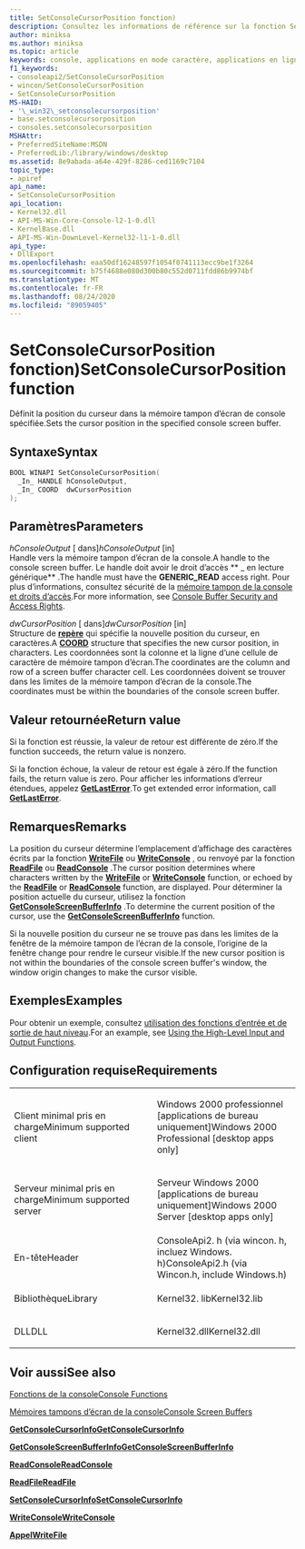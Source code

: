 ```yaml
---
title: SetConsoleCursorPosition fonction)
description: Consultez les informations de référence sur la fonction SetConsoleCursorPosition, qui définit la position du curseur dans la mémoire tampon d’écran de console spécifiée.
author: miniksa
ms.author: miniksa
ms.topic: article
keywords: console, applications en mode caractère, applications en ligne de commande, applications Terminal Server, API de console
f1_keywords:
- consoleapi2/SetConsoleCursorPosition
- wincon/SetConsoleCursorPosition
- SetConsoleCursorPosition
MS-HAID:
- '\_win32\_setconsolecursorposition'
- base.setconsolecursorposition
- consoles.setconsolecursorposition
MSHAttr:
- PreferredSiteName:MSDN
- PreferredLib:/library/windows/desktop
ms.assetid: 8e9abada-a64e-429f-8286-ced1169c7104
topic_type:
- apiref
api_name:
- SetConsoleCursorPosition
api_location:
- Kernel32.dll
- API-MS-Win-Core-Console-l2-1-0.dll
- KernelBase.dll
- API-MS-Win-DownLevel-Kernel32-l1-1-0.dll
api_type:
- DllExport
ms.openlocfilehash: eaa50df16248597f1054f0741113ecc9be1f3264
ms.sourcegitcommit: b75f4688e080d300b80c552d0711fdd86b9974bf
ms.translationtype: MT
ms.contentlocale: fr-FR
ms.lasthandoff: 08/24/2020
ms.locfileid: "89059405"
---
```

# <a name="setconsolecursorposition-function"></a><span data-ttu-id="19e91-104">SetConsoleCursorPosition fonction)</span><span class="sxs-lookup"><span data-stu-id="19e91-104">SetConsoleCursorPosition function</span></span>


<span data-ttu-id="19e91-105">Définit la position du curseur dans la mémoire tampon d’écran de console spécifiée.</span><span class="sxs-lookup"><span data-stu-id="19e91-105">Sets the cursor position in the specified console screen buffer.</span></span>

<a name="syntax"></a><span data-ttu-id="19e91-106">Syntaxe</span><span class="sxs-lookup"><span data-stu-id="19e91-106">Syntax</span></span>
------

```C
BOOL WINAPI SetConsoleCursorPosition(
  _In_ HANDLE hConsoleOutput,
  _In_ COORD  dwCursorPosition
);
```

<a name="parameters"></a><span data-ttu-id="19e91-107">Paramètres</span><span class="sxs-lookup"><span data-stu-id="19e91-107">Parameters</span></span>
----------

<span data-ttu-id="19e91-108">*hConsoleOutput* \[ dans\]</span><span class="sxs-lookup"><span data-stu-id="19e91-108">*hConsoleOutput* \[in\]</span></span>  
<span data-ttu-id="19e91-109">Handle vers la mémoire tampon d’écran de la console.</span><span class="sxs-lookup"><span data-stu-id="19e91-109">A handle to the console screen buffer.</span></span> <span data-ttu-id="19e91-110">Le handle doit avoir le droit d’accès \*\* \_ en lecture générique\*\* .</span><span class="sxs-lookup"><span data-stu-id="19e91-110">The handle must have the **GENERIC\_READ** access right.</span></span> <span data-ttu-id="19e91-111">Pour plus d’informations, consultez sécurité de la [mémoire tampon de la console et droits d’accès](console-buffer-security-and-access-rights.md).</span><span class="sxs-lookup"><span data-stu-id="19e91-111">For more information, see [Console Buffer Security and Access Rights](console-buffer-security-and-access-rights.md).</span></span>

<span data-ttu-id="19e91-112">*dwCursorPosition* \[ dans\]</span><span class="sxs-lookup"><span data-stu-id="19e91-112">*dwCursorPosition* \[in\]</span></span>  
<span data-ttu-id="19e91-113">Structure de [**repère**](coord-str.md) qui spécifie la nouvelle position du curseur, en caractères.</span><span class="sxs-lookup"><span data-stu-id="19e91-113">A [**COORD**](coord-str.md) structure that specifies the new cursor position, in characters.</span></span> <span data-ttu-id="19e91-114">Les coordonnées sont la colonne et la ligne d’une cellule de caractère de mémoire tampon d’écran.</span><span class="sxs-lookup"><span data-stu-id="19e91-114">The coordinates are the column and row of a screen buffer character cell.</span></span> <span data-ttu-id="19e91-115">Les coordonnées doivent se trouver dans les limites de la mémoire tampon d’écran de la console.</span><span class="sxs-lookup"><span data-stu-id="19e91-115">The coordinates must be within the boundaries of the console screen buffer.</span></span>

<a name="return-value"></a><span data-ttu-id="19e91-116">Valeur retournée</span><span class="sxs-lookup"><span data-stu-id="19e91-116">Return value</span></span>
------------

<span data-ttu-id="19e91-117">Si la fonction est réussie, la valeur de retour est différente de zéro.</span><span class="sxs-lookup"><span data-stu-id="19e91-117">If the function succeeds, the return value is nonzero.</span></span>

<span data-ttu-id="19e91-118">Si la fonction échoue, la valeur de retour est égale à zéro.</span><span class="sxs-lookup"><span data-stu-id="19e91-118">If the function fails, the return value is zero.</span></span> <span data-ttu-id="19e91-119">Pour afficher les informations d’erreur étendues, appelez [**GetLastError**](https://msdn.microsoft.com/library/windows/desktop/ms679360).</span><span class="sxs-lookup"><span data-stu-id="19e91-119">To get extended error information, call [**GetLastError**](https://msdn.microsoft.com/library/windows/desktop/ms679360).</span></span>

<a name="remarks"></a><span data-ttu-id="19e91-120">Remarques</span><span class="sxs-lookup"><span data-stu-id="19e91-120">Remarks</span></span>
-------

<span data-ttu-id="19e91-121">La position du curseur détermine l’emplacement d’affichage des caractères écrits par la fonction [**WriteFile**](https://msdn.microsoft.com/library/windows/desktop/aa365747) ou [**WriteConsole**](writeconsole.md) , ou renvoyé par la fonction [**ReadFile**](https://msdn.microsoft.com/library/windows/desktop/aa365467) ou [**ReadConsole**](readconsole.md) .</span><span class="sxs-lookup"><span data-stu-id="19e91-121">The cursor position determines where characters written by the [**WriteFile**](https://msdn.microsoft.com/library/windows/desktop/aa365747) or [**WriteConsole**](writeconsole.md) function, or echoed by the [**ReadFile**](https://msdn.microsoft.com/library/windows/desktop/aa365467) or [**ReadConsole**](readconsole.md) function, are displayed.</span></span> <span data-ttu-id="19e91-122">Pour déterminer la position actuelle du curseur, utilisez la fonction [**GetConsoleScreenBufferInfo**](getconsolescreenbufferinfo.md) .</span><span class="sxs-lookup"><span data-stu-id="19e91-122">To determine the current position of the cursor, use the [**GetConsoleScreenBufferInfo**](getconsolescreenbufferinfo.md) function.</span></span>

<span data-ttu-id="19e91-123">Si la nouvelle position du curseur ne se trouve pas dans les limites de la fenêtre de la mémoire tampon de l’écran de la console, l’origine de la fenêtre change pour rendre le curseur visible.</span><span class="sxs-lookup"><span data-stu-id="19e91-123">If the new cursor position is not within the boundaries of the console screen buffer's window, the window origin changes to make the cursor visible.</span></span>

<a name="examples"></a><span data-ttu-id="19e91-124">Exemples</span><span class="sxs-lookup"><span data-stu-id="19e91-124">Examples</span></span>
--------

<span data-ttu-id="19e91-125">Pour obtenir un exemple, consultez [utilisation des fonctions d’entrée et de sortie de haut niveau](using-the-high-level-input-and-output-functions.md).</span><span class="sxs-lookup"><span data-stu-id="19e91-125">For an example, see [Using the High-Level Input and Output Functions](using-the-high-level-input-and-output-functions.md).</span></span>

<a name="requirements"></a><span data-ttu-id="19e91-126">Configuration requise</span><span class="sxs-lookup"><span data-stu-id="19e91-126">Requirements</span></span>
------------

<table>
<colgroup>
<col width="50%" />
<col width="50%" />
</colgroup>
<tbody>
<tr class="odd">
<td><p><span data-ttu-id="19e91-127">Client minimal pris en charge</span><span class="sxs-lookup"><span data-stu-id="19e91-127">Minimum supported client</span></span></p></td>
<td><p><span data-ttu-id="19e91-128">Windows 2000 professionnel [applications de bureau uniquement]</span><span class="sxs-lookup"><span data-stu-id="19e91-128">Windows 2000 Professional [desktop apps only]</span></span></p></td>
</tr>
<tr class="even">
<td><p><span data-ttu-id="19e91-129">Serveur minimal pris en charge</span><span class="sxs-lookup"><span data-stu-id="19e91-129">Minimum supported server</span></span></p></td>
<td><p><span data-ttu-id="19e91-130">Serveur Windows 2000 [applications de bureau uniquement]</span><span class="sxs-lookup"><span data-stu-id="19e91-130">Windows 2000 Server [desktop apps only]</span></span></p></td>
</tr>
<tr class="odd">
<td><p><span data-ttu-id="19e91-131">En-tête</span><span class="sxs-lookup"><span data-stu-id="19e91-131">Header</span></span></p></td>
<td><span data-ttu-id="19e91-132">ConsoleApi2. h (via wincon. h, incluez Windows. h)</span><span class="sxs-lookup"><span data-stu-id="19e91-132">ConsoleApi2.h (via Wincon.h, include Windows.h)</span></span></td>
</tr>
<tr class="even">
<td><p><span data-ttu-id="19e91-133">Bibliothèque</span><span class="sxs-lookup"><span data-stu-id="19e91-133">Library</span></span></p></td>
<td><span data-ttu-id="19e91-134">Kernel32. lib</span><span class="sxs-lookup"><span data-stu-id="19e91-134">Kernel32.lib</span></span></td>
</tr>
<tr class="odd">
<td><p><span data-ttu-id="19e91-135">DLL</span><span class="sxs-lookup"><span data-stu-id="19e91-135">DLL</span></span></p></td>
<td><span data-ttu-id="19e91-136">Kernel32.dll</span><span class="sxs-lookup"><span data-stu-id="19e91-136">Kernel32.dll</span></span></td>
</tr>
<tr class="even">
</tr>
<tr class="odd">
</tr>
<tr class="even">
</tr>
</tbody>
</table>

## <a name="span-idsee_alsospansee-also"></a><span data-ttu-id="19e91-137"><span id="see_also"></span>Voir aussi</span><span class="sxs-lookup"><span data-stu-id="19e91-137"><span id="see_also"></span>See also</span></span>


[<span data-ttu-id="19e91-138">Fonctions de la console</span><span class="sxs-lookup"><span data-stu-id="19e91-138">Console Functions</span></span>](console-functions.md)

[<span data-ttu-id="19e91-139">Mémoires tampons d’écran de la console</span><span class="sxs-lookup"><span data-stu-id="19e91-139">Console Screen Buffers</span></span>](console-screen-buffers.md)

[<span data-ttu-id="19e91-140">**GetConsoleCursorInfo**</span><span class="sxs-lookup"><span data-stu-id="19e91-140">**GetConsoleCursorInfo**</span></span>](getconsolecursorinfo.md)

[<span data-ttu-id="19e91-141">**GetConsoleScreenBufferInfo**</span><span class="sxs-lookup"><span data-stu-id="19e91-141">**GetConsoleScreenBufferInfo**</span></span>](getconsolescreenbufferinfo.md)

[<span data-ttu-id="19e91-142">**ReadConsole**</span><span class="sxs-lookup"><span data-stu-id="19e91-142">**ReadConsole**</span></span>](readconsole.md)

[<span data-ttu-id="19e91-143">**ReadFile**</span><span class="sxs-lookup"><span data-stu-id="19e91-143">**ReadFile**</span></span>](https://msdn.microsoft.com/library/windows/desktop/aa365467)

[<span data-ttu-id="19e91-144">**SetConsoleCursorInfo**</span><span class="sxs-lookup"><span data-stu-id="19e91-144">**SetConsoleCursorInfo**</span></span>](setconsolecursorinfo.md)

[<span data-ttu-id="19e91-145">**WriteConsole**</span><span class="sxs-lookup"><span data-stu-id="19e91-145">**WriteConsole**</span></span>](writeconsole.md)

[<span data-ttu-id="19e91-146">**Appel**</span><span class="sxs-lookup"><span data-stu-id="19e91-146">**WriteFile**</span></span>](https://msdn.microsoft.com/library/windows/desktop/aa365747)

 

 




